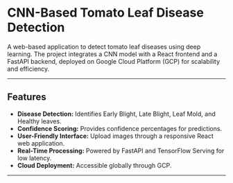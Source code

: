 # CNN-Based Tomato Leaf Disease Detection

A web-based application to detect tomato leaf diseases using deep learning. The project integrates a CNN model with a React frontend and a FastAPI backend, deployed on Google Cloud Platform (GCP) for scalability and efficiency.

---

## Features

- **Disease Detection:** Identifies Early Blight, Late Blight, Leaf Mold, and Healthy leaves.
- **Confidence Scoring:** Provides confidence percentages for predictions.
- **User-Friendly Interface:** Upload images through a responsive React web application.
- **Real-Time Processing:** Powered by FastAPI and TensorFlow Serving for low latency.
- **Cloud Deployment:** Accessible globally through GCP.

---

